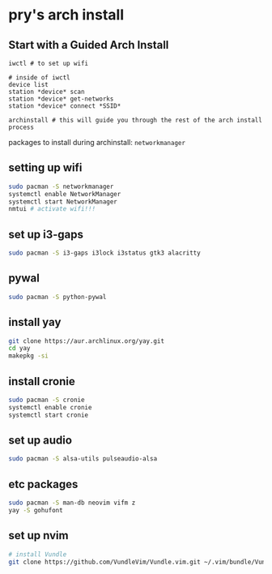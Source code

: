 # pry's arch install

## Start with a Guided Arch Install
```
iwctl # to set up wifi

# inside of iwctl
device list
station *device* scan
station *device* get-networks
station *device* connect *SSID*

archinstall # this will guide you through the rest of the arch install process
```
packages to install during archinstall: `networkmanager`

## setting up wifi
```sh
sudo pacman -S networkmanager
systemctl enable NetworkManager
systemctl start NetworkManager
nmtui # activate wifi!!!
```

## set up i3-gaps
```sh
sudo pacman -S i3-gaps i3lock i3status gtk3 alacritty
```

## pywal
```sh
sudo pacman -S python-pywal
```

## install yay
```sh
git clone https://aur.archlinux.org/yay.git
cd yay
makepkg -si
```

## install cronie
```sh
sudo pacman -S cronie
systemctl enable cronie
systemctl start cronie
```

## set up audio
```sh
sudo pacman -S alsa-utils pulseaudio-alsa
```

## etc packages
```sh
sudo pacman -S man-db neovim vifm z
yay -S gohufont
```

## set up nvim
```sh
# install Vundle
git clone https://github.com/VundleVim/Vundle.vim.git ~/.vim/bundle/Vundle.vim
```
